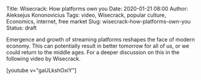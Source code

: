 Title: Wisecrack: How platforms own you
Date: 2020-01-21 08:00
Author: Aleksejus Kononovicius
Tags: video, Wisecrack, popular culture, Economics, internet, free market
Slug: wisecrack-how-platforms-own-you
Status: draft

Emergence and growth of streaming platforms reshapes the face of modern economy.
This can potentially result in better tomorrow for all of us, or we could return
to the middle ages. For a deeper discussion on this in the following video by
Wisecrack.

[youtube v="gaULkshOxiY"]

